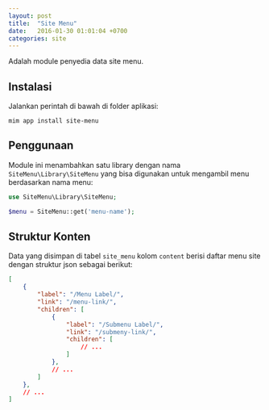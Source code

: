 ```yaml
---
layout: post
title:  "Site Menu"
date:   2016-01-30 01:01:04 +0700
categories: site
---
```


Adalah module penyedia data site menu.

## Instalasi

Jalankan perintah di bawah di folder aplikasi:

```
mim app install site-menu
```

## Penggunaan

Module ini menambahkan satu library dengan nama `SiteMenu\Library\SiteMenu` yang bisa digunakan
untuk mengambil menu berdasarkan nama menu:

```php
use SiteMenu\Library\SiteMenu;

$menu = SiteMenu::get('menu-name');
```

## Struktur Konten

Data yang disimpan di tabel `site_menu` kolom `content` berisi daftar menu
site dengan struktur json sebagai berikut:

```json
[
    {
        "label": "/Menu Label/",
        "link": "/menu-link/",
        "children": [
            {
                "label": "/Submenu Label/",
                "link": "/submeny-link/",
                "children": [
                    // ...
                ]
            },
            // ...
        ]
    },
    // ...
]
```